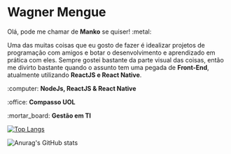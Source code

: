 <h1>Wagner Mengue</h2>

<p>Olá, pode me chamar de <b>Manko</b> se quiser! :metal: </p>

<p>Uma das muitas coisas que eu gosto de fazer é idealizar projetos de programação com amigos e botar o desenvolvimento e aprendizado em prática com eles.
Sempre gostei bastante da parte visual das coisas, então me divirto bastante quando o assunto tem uma pegada de <b>Front-End</b>, atualmente utilizando <b>ReactJS e React Native</b>.</p>

<p>:computer: <b>NodeJs, ReactJS & React Native</b></p>
<p>:office: <b>Compasso UOL</b></p>
<p>:mortar_board: <b>Gestão em TI</b></p>

[![Top Langs](https://github-readme-stats.vercel.app/api/top-langs/?username=WagnerMengue&layout=compact&bg_color=000000)](https://github.com/anuraghazra/github-readme-stats)

![Anurag's GitHub stats](https://github-readme-stats.vercel.app/api?username=WagnerManko&show_icons=true&bg_color=000000&text_color=c9d1cd) 

